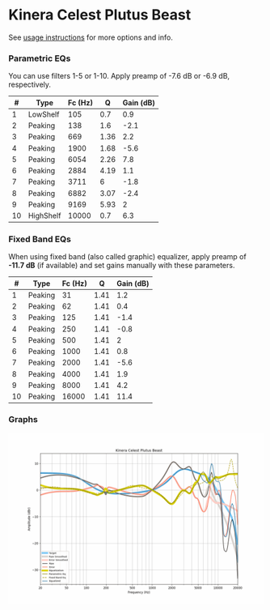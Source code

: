 # Kinera Celest Plutus Beast
See [usage instructions](https://github.com/jaakkopasanen/AutoEq#usage) for more options and info.

### Parametric EQs
You can use filters 1-5 or 1-10. Apply preamp of -7.6 dB or -6.9 dB, respectively.

|   # | Type      |   Fc (Hz) |    Q |   Gain (dB) |
|-----|-----------|-----------|------|-------------|
|   1 | LowShelf  |       105 | 0.7  |         0.9 |
|   2 | Peaking   |       138 | 1.6  |        -2.1 |
|   3 | Peaking   |       669 | 1.36 |         2.2 |
|   4 | Peaking   |      1900 | 1.68 |        -5.6 |
|   5 | Peaking   |      6054 | 2.26 |         7.8 |
|   6 | Peaking   |      2884 | 4.19 |         1.1 |
|   7 | Peaking   |      3711 | 6    |        -1.8 |
|   8 | Peaking   |      6882 | 3.07 |        -2.4 |
|   9 | Peaking   |      9169 | 5.93 |         2   |
|  10 | HighShelf |     10000 | 0.7  |         6.3 |

### Fixed Band EQs
When using fixed band (also called graphic) equalizer, apply preamp of **-11.7 dB** (if available) and set gains manually with these parameters.

|   # | Type    |   Fc (Hz) |    Q |   Gain (dB) |
|-----|---------|-----------|------|-------------|
|   1 | Peaking |        31 | 1.41 |         1.2 |
|   2 | Peaking |        62 | 1.41 |         0.4 |
|   3 | Peaking |       125 | 1.41 |        -1.4 |
|   4 | Peaking |       250 | 1.41 |        -0.8 |
|   5 | Peaking |       500 | 1.41 |         2   |
|   6 | Peaking |      1000 | 1.41 |         0.8 |
|   7 | Peaking |      2000 | 1.41 |        -5.6 |
|   8 | Peaking |      4000 | 1.41 |         1.9 |
|   9 | Peaking |      8000 | 1.41 |         4.2 |
|  10 | Peaking |     16000 | 1.41 |        11.4 |

### Graphs
![](./Kinera%20Celest%20Plutus%20Beast.png)

